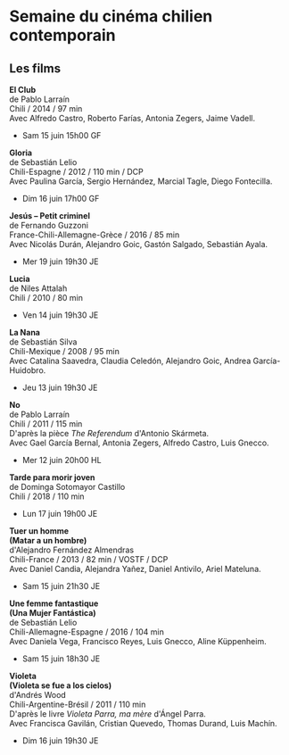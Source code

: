 # Semaine du cinéma chilien contemporain

## Les films

**El Club**  
de Pablo Larraín  
Chili / 2014 / 97 min  
Avec Alfredo Castro, Roberto Farías, Antonia Zegers, Jaime Vadell.

- Sam 15 juin 15h00 GF

**Gloria**  
de Sebastián Lelio  
Chili-Espagne / 2012 / 110 min / DCP  
Avec Paulina García, Sergio Hernández, Marcial Tagle, Diego Fontecilla.

- Dim 16 juin 17h00 GF

**Jesús – Petit criminel**  
de Fernando Guzzoni  
France-Chili-Allemagne-Grèce / 2016 / 85 min  
Avec Nicolás Durán, Alejandro Goic, Gastón Salgado, Sebastián Ayala.

- Mer 19 juin 19h30 JE

**Lucia**  
de Niles Attalah  
Chili / 2010 / 80 min

- Ven 14 juin 19h30 JE

**La Nana**  
de Sebastián Silva  
Chili-Mexique / 2008 / 95 min  
Avec Catalina Saavedra, Claudia Celedón, Alejandro Goic, Andrea García-Huidobro.

- Jeu 13 juin 19h30 JE

**No**  
de Pablo Larraín  
Chili / 2011 / 115 min  
D'après la pièce _The Referendum_ d'Antonio Skármeta.  
Avec Gael García Bernal, Antonia Zegers, Alfredo Castro, Luis Gnecco.

- Mer 12 juin 20h00 HL

**Tarde para morir joven**  
de Dominga Sotomayor Castillo  
Chili / 2018 / 110 min

- Lun 17 juin 19h00 JE

**Tuer un homme**  
**(Matar a un hombre)**  
d'Alejandro Fernández Almendras  
Chili-France / 2013 / 82 min / VOSTF / DCP  
Avec Daniel Candia, Alejandra Yañez, Daniel Antivilo, Ariel Mateluna.

- Sam 15 juin 21h30 JE

**Une femme fantastique**  
**(Una Mujer Fantástica)**  
de Sebastián Lelio  
Chili-Allemagne-Espagne / 2016 / 104 min  
Avec Daniela Vega, Francisco Reyes, Luis Gnecco, Aline Küppenheim.

- Sam 15 juin 18h30 JE

**Violeta**  
**(Violeta se fue a los cielos)**  
d'Andrés Wood  
Chili-Argentine-Brésil / 2011 / 110 min  
D'après le livre _Violeta Parra, ma mère_ d'Ángel Parra.  
Avec Francisca Gavilán, Cristian Quevedo, Thomas Durand, Luis Machín.

- Dim 16 juin 19h30 JE


